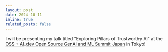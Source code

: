 ```yaml
---
layout: post
date: 2024-10-11
inline: true
related_posts: false
---
```


I will be presenting my talk titled "Exploring Pillars of Trustworthy AI" at the <a href='https://ossaidevjapan24.sched.com/?iframe=no'>OSS + AI_dev Open Source GenAI and ML Summit Japan</a> in Tokyo! 
